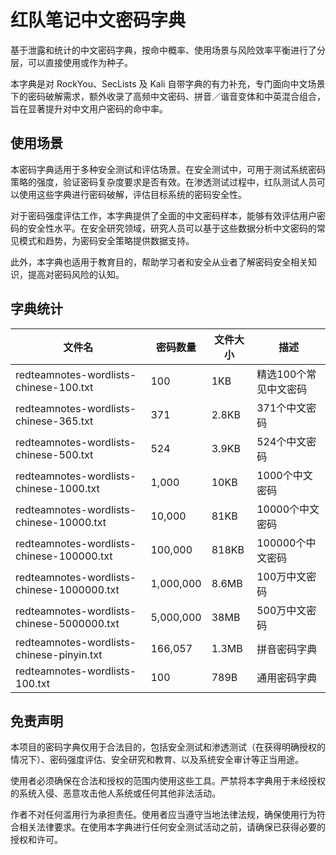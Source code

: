 # 红队笔记中文密码字典

基于泄露和统计的中文密码字典，按命中概率、使用场景与风险效率平衡进行了分层，可以直接使用或作为种子。

本字典是对 RockYou、SecLists 及 Kali 自带字典的有力补充，专门面向中文场景下的密码破解需求，额外收录了高频中文密码、拼音／谐音变体和中英混合组合，旨在显著提升对中文用户密码的命中率。

## 使用场景

本密码字典适用于多种安全测试和评估场景。在安全测试中，可用于测试系统密码策略的强度，验证密码复杂度要求是否有效。在渗透测试过程中，红队测试人员可以使用这些字典进行密码破解，评估目标系统的密码安全性。

对于密码强度评估工作，本字典提供了全面的中文密码样本，能够有效评估用户密码的安全性水平。在安全研究领域，研究人员可以基于这些数据分析中文密码的常见模式和趋势，为密码安全策略提供数据支持。

此外，本字典也适用于教育目的，帮助学习者和安全从业者了解密码安全相关知识，提高对密码风险的认知。

## 字典统计

| 文件名 | 密码数量 | 文件大小 | 描述 |
|--------|----------|----------|------|
| redteamnotes-wordlists-chinese-100.txt | 100 | 1KB | 精选100个常见中文密码 |
| redteamnotes-wordlists-chinese-365.txt | 371 | 2.8KB | 371个中文密码 |
| redteamnotes-wordlists-chinese-500.txt | 524 | 3.9KB | 524个中文密码 |
| redteamnotes-wordlists-chinese-1000.txt | 1,000 | 10KB | 1000个中文密码 |
| redteamnotes-wordlists-chinese-10000.txt | 10,000 | 81KB | 10000个中文密码 |
| redteamnotes-wordlists-chinese-100000.txt | 100,000 | 818KB | 100000个中文密码 |
| redteamnotes-wordlists-chinese-1000000.txt | 1,000,000 | 8.6MB | 100万中文密码 |
| redteamnotes-wordlists-chinese-5000000.txt | 5,000,000 | 38MB | 500万中文密码 |
| redteamnotes-wordlists-chinese-pinyin.txt | 166,057 | 1.3MB | 拼音密码字典 |
| redteamnotes-wordlists-100.txt | 100 | 789B | 通用密码字典 |

## 免责声明

本项目的密码字典仅用于合法目的，包括安全测试和渗透测试（在获得明确授权的情况下）、密码强度评估、安全研究和教育、以及系统安全审计等正当用途。

使用者必须确保在合法和授权的范围内使用这些工具。严禁将本字典用于未经授权的系统入侵、恶意攻击他人系统或任何其他非法活动。

作者不对任何滥用行为承担责任。使用者应当遵守当地法律法规，确保使用行为符合相关法律要求。在使用本字典进行任何安全测试活动之前，请确保已获得必要的授权和许可。
